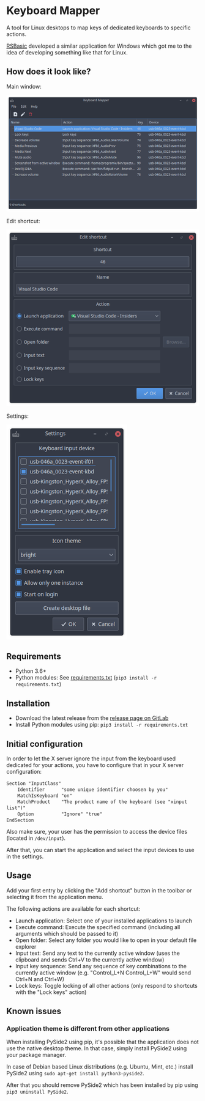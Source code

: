 # Keyboard Mapper

A tool for Linux desktops to map keys of dedicated keyboards to specific actions.

[RSBasic](https://www.rsbasic.de) developed a similar application for Windows which got me to the idea of developing something like that for Linux.

## How does it look like?

Main window:

![](screenshots/Main_Window.png)

Edit shortcut:

![](screenshots/Edit_Shortcut.png)

Settings:

![](screenshots/Settings.png)

## Requirements

* Python 3.6+
* Python modules: See [requirements.txt](requirements.txt) (`pip3 install -r requirements.txt`)

## Installation

* Download the latest release from the [release page on GitLab](https://gitlab.com/Programie/KeyboardMapper/tags)
* Install Python modules using pip: `pip3 install -r requirements.txt`

## Initial configuration

In order to let the X server ignore the input from the keyboard used dedicated for your actions, you have to configure that in your X server configuration:

```
Section "InputClass"
	Identifier      "some unique identifier choosen by you"
	MatchIsKeyboard "on"
	MatchProduct    "The product name of the keyboard (see "xinput list")"
	Option          "Ignore" "true"
EndSection
```

Also make sure, your user has the permission to access the device files (located in `/dev/input`).

After that, you can start the application and select the input devices to use in the settings.

## Usage

Add your first entry by clicking the "Add shortcut" button in the toolbar or selecting it from the application menu.

The following actions are available for each shortcut:

* Launch application: Select one of your installed applications to launch
* Execute command: Execute the specified command (including all arguments which should be passed to it)
* Open folder: Select any folder you would like to open in your default file explorer
* Input text: Send any text to the currently active window (uses the clipboard and sends Ctrl+V to the currently active window)
* Input key sequence: Send any sequence of key combinations to the currently active window (e.g. "Control_L+N Control_L+W" would send Ctrl+N and Ctrl+W)
* Lock keys: Toggle locking of all other actions (only respond to shortcuts with the "Lock keys" action)

## Known issues

### Application theme is different from other applications

When installing PySide2 using pip, it's possible that the application does not use the native desktop theme. In that case, simply install PySide2 using your package manager.

In case of Debian based Linux distributions (e.g. Ubuntu, Mint, etc.) install PySide2 using `sudo apt-get install python3-pyside2`.

After that you should remove PySide2 which has been installed by pip using `pip3 uninstall PySide2`.